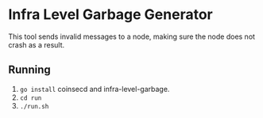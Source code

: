 # Infra Level Garbage Generator
This tool sends invalid messages to a node, making sure the node does not crash as a result.

## Running
 1. `go install` coinsecd and infra-level-garbage.
 2. `cd run`
 3. `./run.sh`


